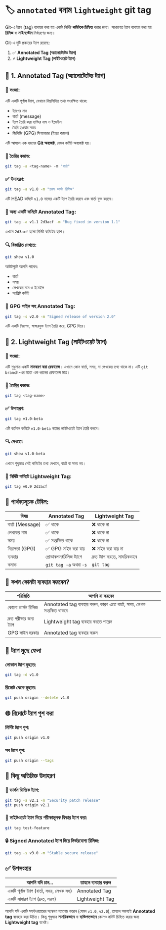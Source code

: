 # 🏷️ `annotated` বনাম `lightweight` git tag

Git-এ ট্যাগ (tag) ব্যবহার করা হয় একটি নির্দিষ্ট **কমিটকে চিহ্নিত** করার জন্য। সাধারণত ট্যাগ ব্যবহার করা হয় **রিলিজ** বা **মাইলস্টোন** নির্ধারণের জন্য।

Git-এ দুটি প্রকারের ট্যাগ রয়েছে:

1. ✅ **Annotated Tag (অ্যানোটেটেড ট্যাগ)**
2. ⚡ **Lightweight Tag (লাইটওয়েট ট্যাগ)**


## 📌 1. Annotated Tag (অ্যানোটেটেড ট্যাগ)

### 🧾 সংজ্ঞা:

এটি একটি পূর্ণাঙ্গ ট্যাগ, যেখানে নিম্নলিখিত তথ্য সংরক্ষিত থাকে:

* ট্যাগের নাম
* বার্তা (message)
* ট্যাগ তৈরি করা ব্যক্তির নাম ও ইমেইল
* তৈরি হওয়ার সময়
* জিপিজি (GPG) সিগনেচার (ইচ্ছা করলে)

এটি আসলে এক ধরনের **Git অবজেক্ট**, যেমন কমিট অবজেক্ট হয়।


### 🔧 তৈরির কমান্ড:

```bash
git tag -a <tag-name> -m "বার্তা"
```

### ✅ উদাহরণ:

```bash
git tag -a v1.0 -m "প্রথম ভার্সন রিলিজ"
```

এটি HEAD কমিটে `v1.0` নামের একটি ট্যাগ তৈরি করবে এবং বার্তা যুক্ত করবে।


### 🧪 অন্য একটি কমিটে Annotated Tag:

```bash
git tag -a v1.1 2d3acf -m "Bug fixed in version 1.1"
```

এখানে `2d3acf` হলো নির্দিষ্ট কমিটের হ্যাশ।


### 🔍 বিস্তারিত দেখতে:

```bash
git show v1.0
```

আউটপুটে আপনি পাবেন:

* বার্তা
* সময়
* লেখকের নাম ও ইমেইল
* সংশ্লিষ্ট কমিট


### 🔐 GPG সাইন সহ Annotated Tag:

```bash
git tag -s v2.0 -m "Signed release of version 2.0"
```

এটি একটি নিরাপদ, স্বাক্ষরযুক্ত ট্যাগ তৈরি করে, GPG দিয়ে।


## 📌 2. Lightweight Tag (লাইটওয়েট ট্যাগ)

### 🧾 সংজ্ঞা:

এটি শুধুমাত্র একটি **নামকরণ করা রেফারেন্স**। এখানে কোন বার্তা, সময়, বা লেখকের তথ্য থাকে না। এটি `git branch`-এর মতো এক ধরনের রেফারেন্স মাত্র।


### 🔧 তৈরির কমান্ড:

```bash
git tag <tag-name>
```

### ✅ উদাহরণ:

```bash
git tag v1.0-beta
```

এটি বর্তমান কমিটে `v1.0-beta` নামের লাইটওয়েট ট্যাগ তৈরি করবে।


### 🔍 দেখতে:

```bash
git show v1.0-beta
```

এখানে শুধুমাত্র সেই কমিটের তথ্য দেখাবে, বার্তা বা সময় নয়।


### 🎯 নির্দিষ্ট কমিটে Lightweight Tag:

```bash
git tag v0.9 2d3acf
```


## 🔁 পার্থক্যসূচক টেবিল:

| বিষয়             | Annotated Tag          | Lightweight Tag              |
| ---------------- | ---------------------- | ---------------------------- |
| বার্তা (Message) | ✅ থাকে                 | ❌ থাকে না                    |
| লেখকের নাম       | ✅ থাকে                 | ❌ থাকে না                    |
| সময়              | ✅ সংরক্ষিত থাকে        | ❌ থাকে না                    |
| নিরাপত্তা (GPG)  | ✅ GPG সাইন করা যায়     | ❌ সাইন করা যায় না            |
| ব্যবহার          | প্রোডাকশন/রিলিজ ট্যাগে | দ্রুত ট্যাগ করতে, সাময়িকভাবে |
| কমান্ড           | `git tag -a` অথবা `-s` | `git tag`                    |


## 🔀 কখন কোনটা ব্যবহার করবেন?

| পরিস্থিতি                 | আপনি যা করবেন                                                         |
| ------------------------- | --------------------------------------------------------------------- |
| কোনো ভার্সন রিলিজ         | Annotated tag ব্যবহার করুন, কারণ এতে বার্তা, সময়, লেখক সংরক্ষিত থাকবে |
| দ্রুত পরীক্ষার জন্য ট্যাগ | Lightweight tag ব্যবহার করতে পারেন                                    |
| GPG সাইন দরকার            | Annotated tag ব্যবহার করুন                                            |


## 🧼 ট্যাগ মুছে ফেলা

### লোকাল ট্যাগ মুছতে:

```bash
git tag -d v1.0
```

### রিমোট থেকে মুছতে:

```bash
git push origin --delete v1.0
```

## 🌐 রিমোটে ট্যাগ পুশ করা

### নির্দিষ্ট ট্যাগ পুশ:

```bash
git push origin v1.0
```

### সব ট্যাগ পুশ:

```bash
git push origin --tags
```


## 🧪 কিছু অতিরিক্ত উদাহরণ

### 🎯 ভার্সন ভিত্তিক ট্যাগ:

```bash
git tag -a v2.1 -m "Security patch release"
git push origin v2.1
```

### 🚀 লাইটওয়েট ট্যাগ দিয়ে পরীক্ষামূলক ফিচার ট্যাগ করা:

```bash
git tag test-feature
```

### 🔒 Signed Annotated ট্যাগ দিয়ে নির্ভরযোগ্য রিলিজ:

```bash
git tag -s v3.0 -m "Stable secure release"
```

## ✅ উপসংহার

| আপনি যদি চান...                             | তাহলে ব্যবহার করুন |
| ------------------------------------------- | ------------------ |
| একটি পূর্ণাঙ্গ ট্যাগ (বার্তা, সময়, লেখক সহ) | Annotated Tag      |
| একটি সাধারণ ট্যাগ (দ্রুত, সরল)              | Lightweight Tag    |


আপনি যদি একটি সফটওয়্যারের সংস্করণ ম্যানেজ করেন (যেমন `v1.0`, `v2.0`), তাহলে অবশ্যই **Annotated tag** ব্যবহার করা উচিত।
কিন্তু শুধুমাত্র **সাময়িকভাবে** বা **ব্যক্তিগতভাবে** কোনও কমিট চিহ্নিত করার জন্য **Lightweight tag** যথেষ্ট।

